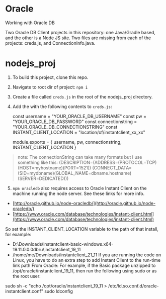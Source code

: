 # Oracle
Working with Oracle DB

Two Oracle DB Client projects in this repository: one Java/Gradle based, and the other is a Node JS site.
Two files are missing from each of the projects: creds.js, and ConnectionInfo.java.

# nodejs_proj
1. To build this project, clone this repo.
2. Navigate to root dir of project: `npm i`
3. Create a file called `creds.js` in the root of the nodejs_proj directory. 
4. Add the with the following contents to `creds.js`:

    const username = "YOUR_ORACLE_DB_USERNAME"
    const pw = "YOUR_ORACLE_DB_PASSWORD"
    const connectionstring = "YOUR_ORACLE_DB_CONNECTIONSTRING"
    const INSTANT_CLIENT_LOCATION = "location/of/instantclient_xx_xx"

    module.exports = { username, pw, connectionstring, INSTANT_CLIENT_LOCATION }

> note: The connectionString can take many formats but I use something like this: 
    (DESCRIPTION=(ADDRESS=(PROTOCOL=TCP)(HOST=myhostname)(PORT=1521))
    (CONNECT_DATA=(SID=mydbname)(GLOBAL_NAME=dbname.hostname)(SERVER=DEDICATED)))

5. `npm oracledb` also requires access to Oracle Instant Client on the machine running the node server. See these links for more info.
  * [http://oracle.github.io/node-oracledb/](http://oracle.github.io/node-oracledb/)
  * [https://www.oracle.com/database/technologies/instant-client.html](https://www.oracle.com/database/technologies/instant-client.html)

So set the INSTANT_CLIENT_LOCATION variable to the path of that install, for example: 
* D:\\Downloads\\instantclient-basic-windows.x64-19.11.0.0.0dbru\\instantclient_19_11
* /home/me/Downloads/instantclient_21_11
If you are running the code on Linux, you have to do an extra step to add Instant Client to the run-time link path
From Oracle: 
For example, if the Basic package unzipped to /opt/oracle/instantclient_19_11, then run the following using sudo or as the root user:

sudo sh -c "echo /opt/oracle/instantclient_19_11 > /etc/ld.so.conf.d/oracle-instantclient.conf"
sudo ldconfig
